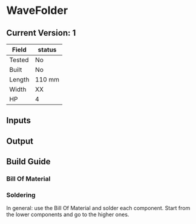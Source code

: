 # WaveFolder

## Current Version: 1

| Field  | status |
|--------|--------|
| Tested | No     |
| Built  | No     |
| Length | 110 mm |
| Width  | XX     |
| HP     | 4      |

## Inputs


## Output

## Build Guide

### Bill Of Material

### Soldering

In general: use the Bill Of Material and solder each component. Start from the lower components and go to the higher ones.